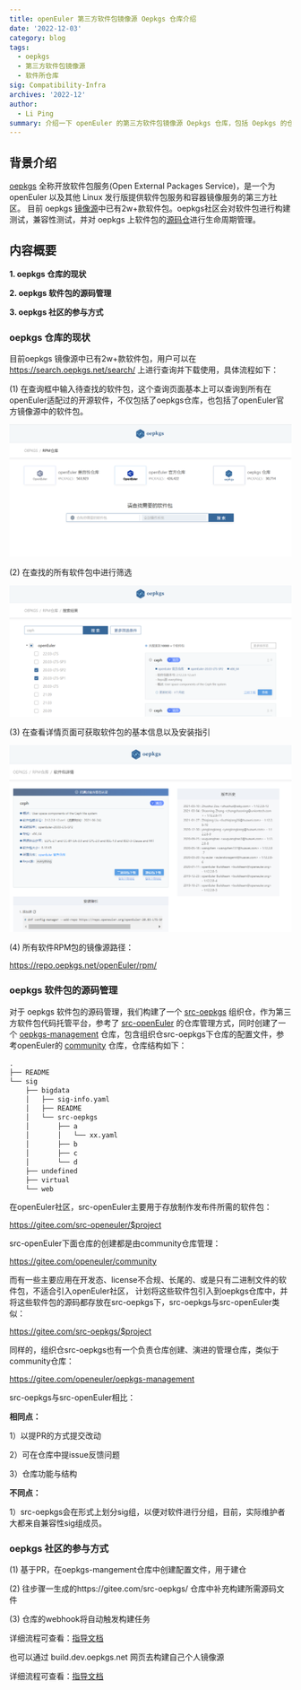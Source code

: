 ```yaml
---
title: openEuler 第三方软件包镜像源 Oepkgs 仓库介绍
date: '2022-12-03'
category: blog
tags:
  - oepkgs
  - 第三方软件包镜像源
  - 软件所仓库
sig: Compatibility-Infra
archives: '2022-12'
author:
  - Li Ping
summary: 介绍一下 openEuler 的第三方软件包镜像源 Oepkgs 仓库，包括 Oepkgs 的仓库地址，Oepkgs上的软件包查询入口，软件包的源码仓库，以及如何将软件包加进Oepkgs仓库
---
```


## 背景介绍
[oepkgs](https://oepkgs.net/zh/) 全称开放软件包服务(Open External Packages Service)，是一个为 openEuler 以及其他 Linux 发行版提供软件包服务和容器镜像服务的第三方社区。
目前 oepkgs [镜像源](https://repo.oepkgs.net/openEuler/rpm/)中已有2w+款软件包。oepkgs社区会对软件包进行构建测试，兼容性测试，并对 oepkgs 上软件包的[源码仓](https://gitee.com/src-oepkgs)进行生命周期管理。


## 内容概要

**1. oepkgs 仓库的现状**

**2. oepkgs 软件包的源码管理**

**3. oepkgs 社区的参与方式**

### oepkgs 仓库的现状

目前oepkgs 镜像源中已有2w+款软件包，用户可以在 https://search.oepkgs.net/search/ 上进行查询并下载使用，具体流程如下：

(1) 在查询框中输入待查找的软件包，这个查询页面基本上可以查询到所有在openEuler适配过的开源软件，不仅包括了oepkgs仓库，也包括了openEuler官方镜像源中的软件包。

![2022-11-10-oepkgs-introduction-01](./2022-11-10-oepkgs-introduction-01.png)

(2) 在查找的所有软件包中进行筛选

![2022-11-10-oepkgs-introduction-02](./2022-11-10-oepkgs-introduction-02.png)

(3) 在查看详情页面可获取软件包的基本信息以及安装指引

![2022-11-10-oepkgs-introduction-03](./2022-11-10-oepkgs-introduction-03.png)

(4) 所有软件RPM包的镜像源路径：

https://repo.oepkgs.net/openEuler/rpm/

### oepkgs 软件包的源码管理

对于 oepkgs 软件包的源码管理，我们构建了一个 [src-oepkgs](https://gitee.com/src-oepkgs) 组织仓，作为第三方软件包代码托管平台，参考了 [src-openEuler](https://gitee.com/src-openeuler) 的仓库管理方式，同时创建了一个 [oepkgs-management](https://gitee.com/oepkgs/oepkgs-management) 仓库，包含组织仓src-oepkgs下仓库的配置文件，参考openEuler的 [community](https://gitee.com/openeuler/community) 仓库，仓库结构如下：
```
.
├── README
└── sig
    ├── bigdata
    │   ├── sig-info.yaml
    │   ├── README
    │   └── src-oepkgs
    │       ├── a
    │       │   └── xx.yaml
    │       ├── b
    │       ├── c
    │       └── d
    ├── undefined
    ├── virtual
    └── web
```
在openEuler社区，src-openEuler主要用于存放制作发布件所需的软件包：

https://gitee.com/src-openeuler/$project

src-openEuler下面仓库的创建都是由community仓库管理：

https://gitee.com/openeuler/community

而有一些主要应用在开发态、license不合规、长尾的、或是只有二进制文件的软件包，不适合引入openEuler社区，
计划将这些软件包引入到oepkgs仓库中，并将这些软件包的源码都存放在src-oepkgs下，src-oepkgs与src-openEuler类似：

https://gitee.com/src-oepkgs/$project

同样的，组织仓src-oepkgs也有一个负责仓库创建、演进的管理仓库，类似于community仓库：

https://gitee.com/openeuler/oepkgs-management

src-oepkgs与src-openEuler相比：

**相同点：**

1）以提PR的方式提交改动

2）可在仓库中提issue反馈问题

3）仓库功能与结构

**不同点：**

1）src-oepkgs会在形式上划分sig组，以便对软件进行分组，目前，实际维护者大都来自兼容性sig组成员。


### oepkgs 社区的参与方式

(1) 基于PR，在oepkgs-mangement仓库中创建配置文件，用于建仓

(2) 往步骤一生成的https://gitee.com/src-oepkgs/  仓库中补充构建所需源码文件

(3) 仓库的webhook将自动触发构建任务

详细流程可查看：[指导文档](https://gitee.com/openeuler/oec-application/blob/master/doc/software-compatibility/rpm%E6%9E%84%E5%BB%BA%E4%BB%A5%E5%8F%8A%E5%BB%BA%E4%BB%93%E6%B5%81%E7%A8%8B.md)


也可以通过 build.dev.oepkgs.net 网页去构建自己个人镜像源

详细流程可查看：[指导文档](https://gitee.com/openeuler/oec-application/blob/master/doc/%E5%8C%97%E5%90%91%E5%BC%80%E6%BA%90%E8%BD%AF%E4%BB%B6%E5%8C%85%E9%80%82%E9%85%8D%E8%BF%81%E7%A7%BB%E8%AF%A6%E7%BB%86%E6%8C%87%E5%AF%BC.md)